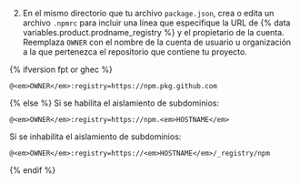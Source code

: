 2. En el mismo directorio que tu archivo `package.json`, crea o edita un archivo `.npmrc` para incluir una línea que especifique la URL de {% data variables.product.prodname_registry %} y el propietario de la cuenta. Reemplaza `OWNER` con el nombre de la cuenta de usuario u organización a la que pertenezca el repositorio que contiene tu proyecto.

{% ifversion fpt or ghec %}
  ```shell
  @<em>OWNER</em>:registry=https://npm.pkg.github.com
  ```
{% else %}
  Si se habilita el aislamiento de subdominios:
  ```shell
  @<em>OWNER</em>:registry=https://npm.<em>HOSTNAME</em>
  ```
  Si se inhabilita el aislamiento de subdominios:
  ```shell
  @<em>OWNER</em>:registry=https://<em>HOSTNAME</em>/_registry/npm
  ```
{% endif %}
